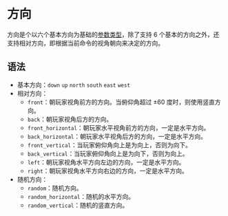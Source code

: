 # 方向

方向是个以六个基本方向为基础的[参数类型](../zh.md)，除了支持 6 个基本的方向之外，还支持相对方向，即根据当前命令的视角朝向来决定的方向。

## 语法

- 基本方向：`down` `up` `north` `south` `east` `west`
- 相对方向：
    - `front`：朝玩家视角前方的方向。当俯仰角超过 ±60 度时，则使用竖直方向。
    - `back`：朝玩家视角后方的方向。
    - `front_horizontal`：朝玩家水平视角前方的方向，一定是水平方向。
    - `back_horizontal`：朝玩家水平视角后方的方向，一定是水平方向。
    - `front_vertical`：当玩家俯仰角向上是为向上，否则为向下。
    - `back_vertical`：当玩家俯仰角向上是为向下，否则为向上。
    - `left`：朝玩家视角水平方向左边的方向，一定是水平方向。
    - `right`：朝玩家视角水平方向右边的方向，一定是水平方向。
- 随机方向：
    - `random`：随机方向。
    - `random_horizontal`：随机的水平方向。
    - `random_vertical`：随机的竖直方向。